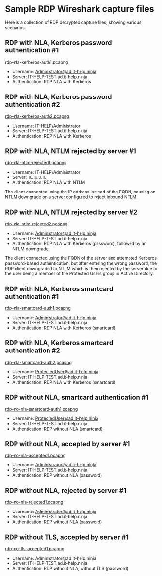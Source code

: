 # Sample RDP Wireshark capture files

Here is a collection of RDP decrypted capture files, showing various scenarios.

## RDP with NLA, Kerberos password authentication #1

[rdp-nla-kerberos-auth1.pcapng](rdp-nla-kerberos-auth1.pcapng)

* Username: Administrator@ad.it-help.ninja
* Server: IT-HELP-TEST.ad.it-help.ninja
* Authentication: RDP NLA with Kerberos

## RDP with NLA, Kerberos password authentication #2

[rdp-nla-kerberos-auth2.pcapng](rdp-nla-kerberos-auth2.pcapng)

* Username: IT-HELP\Administrator
* Server: IT-HELP-TEST.ad.it-help.ninja
* Authentication: RDP NLA with Kerberos

## RDP with NLA, NTLM rejected by server #1

[rdp-nla-ntlm-rejected1.pcapng](rdp-nla-ntlm-rejected1.pcapng)

* Username: IT-HELP\Administrator
* Server: 10.10.0.10
* Authentication: RDP NLA with NTLM

The client connected using the IP address instead of the FQDN, causing an NTLM downgrade on a server configured to reject inbound NTLM.

## RDP with NLA, NTLM rejected by server #2

[rdp-nla-ntlm-rejected2.pcapng](rdp-nla-ntlm-rejected2.pcapng)

* Username: Administrator@ad.it-help.ninja
* Server: IT-HELP-TEST.ad.it-help.ninja
* Authentication: RDP NLA with Kerberos (password), followed by an NTLM downgrade

The client connected using the FQDN of the server and attempted Kerberos password-based authentication, but after entering the wrong password, the RDP client downgraded to NTLM which is then rejected by the server due to the user being a member of the Protected Users group in Active Directory.

## RDP with NLA, Kerberos smartcard authentication #1

[rdp-nla-smartcard-auth1.pcapng](rdp-nla-smartcard-auth1.pcapng)

* Username: Administrator@ad.it-help.ninja
* Server: IT-HELP-TEST.ad.it-help.ninja
* Authentication: RDP NLA with Kerberos (smartcard)

## RDP with NLA, Kerberos smartcard authentication #2

[rdp-nla-smartcard-auth2.pcapng](rdp-nla-smartcard-auth2.pcapng)

* Username: ProtectedUser@ad.it-help.ninja
* Server: IT-HELP-TEST.ad.it-help.ninja
* Authentication: RDP NLA with Kerberos (smartcard)

## RDP without NLA, smartcard authentication #1

[rdp-no-nla-smartcard-auth1.pcapng](rdp-no-nla-smartcard-auth1.pcapng)

* Username: ProtectedUser@ad.it-help.ninja
* Server: IT-HELP-TEST.ad.it-help.ninja
* Authentication: RDP without NLA (smartcard)

## RDP without NLA, accepted by server #1

[rdp-no-nla-accepted1.pcapng](rdp-no-nla-accepted1.pcapng)

* Username: Administrator@ad.it-help.ninja
* Server: IT-HELP-TEST.ad.it-help.ninja
* Authentication: RDP without NLA (password)

## RDP without NLA, rejected by server #1

[rdp-no-nla-rejected1.pcapng](rdp-no-nla-rejected1.pcapng)

* Username: Administrator@ad.it-help.ninja
* Server: IT-HELP-TEST.ad.it-help.ninja
* Authentication: RDP without NLA (password)

## RDP without TLS, accepted by server #1

[rdp-no-tls-accepted1.pcapng](rdp-no-tls-accepted1.pcapng)

* Username: Administrator@ad.it-help.ninja
* Server: IT-HELP-TEST.ad.it-help.ninja
* Authentication: RDP without NLA, without TLS (password)
